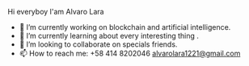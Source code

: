 
Hi everyboy I'am Alvaro Lara

- 🔭 I’m currently working on blockchain and artificial intelligence.
- 🌱 I’m currently learning about every interesting thing .
- 👯 I’m looking to collaborate on specials friends.
- 📫 How to reach me: +58 414 8202046 alvarolara1221@gmail.com
